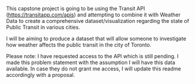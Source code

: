 This capstone project is going to be using the Transit API (https://transitapp.com/apis) and attempting to combine it with Weather Data to create a comprehensive dataset/visualization regarding the state of Public Transit in various cities. 

I will be aiming to produce a dataset that will allow someone to investigate how weather affects the public transit in the city of Toronto. 

Please note: I have requested access to the API which is still pending. I made this problem statement with the assumption I will have this data available. In case they do not grant me access, I will update this readme accordingly with a proposal. 

